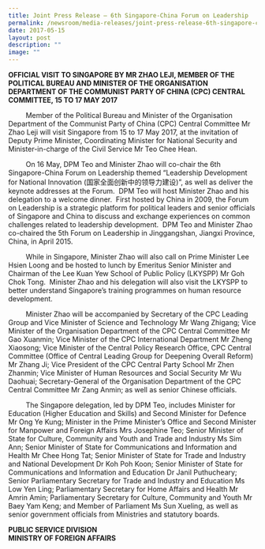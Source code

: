 ```yaml
---
title: Joint Press Release – 6th Singapore‑China Forum on Leadership
permalink: /newsroom/media-releases/joint-press-release-6th-singapore-china-forum-on-leadership/
date: 2017-05-15
layout: post
description: ""
image: ""
---
```

**OFFICIAL VISIT TO SINGAPORE BY MR ZHAO LEJI, MEMBER OF THE POLITICAL BUREAU AND MINISTER OF THE ORGANISATION DEPARTMENT OF THE COMMUNIST PARTY OF CHINA (CPC) CENTRAL COMMITTEE, 15 TO 17 MAY 2017**

         Member of the Political Bureau and Minister of the Organisation Department of the Communist Party of China (CPC) Central Committee Mr Zhao Leji will visit Singapore from 15 to 17 May 2017, at the invitation of Deputy Prime Minister, Coordinating Minister for National Security and Minister-in-charge of the Civil Service Mr Teo Chee Hean.

         On 16 May, DPM Teo and Minister Zhao will co-chair the 6th Singapore-China Forum on Leadership themed “Leadership Development for National Innovation (国家全面创新中的领导力建设)”, as well as deliver the keynote addresses at the Forum.  DPM Teo will host Minister Zhao and his delegation to a welcome dinner.  First hosted by China in 2009, the Forum on Leadership is a strategic platform for political leaders and senior officials of Singapore and China to discuss and exchange experiences on common challenges related to leadership development.  DPM Teo and Minister Zhao co-chaired the 5th Forum on Leadership in Jinggangshan, Jiangxi Province, China, in April 2015.

         While in Singapore, Minister Zhao will also call on Prime Minister Lee Hsien Loong and be hosted to lunch by Emeritus Senior Minister and Chairman of the Lee Kuan Yew School of Public Policy (LKYSPP) Mr Goh Chok Tong.  Minister Zhao and his delegation will also visit the LKYSPP to better understand Singapore’s training programmes on human resource development.

         Minister Zhao will be accompanied by Secretary of the CPC Leading Group and Vice Minister of Science and Technology Mr Wang Zhigang; Vice Minister of the Organisation Department of the CPC Central Committee Mr Gao Xuanmin; Vice Minister of the CPC International Department Mr Zheng Xiaosong; Vice Minister of the Central Policy Research Office, CPC Central Committee (Office of Central Leading Group for Deepening Overall Reform) Mr Zhang Ji; Vice President of the CPC Central Party School Mr Zhen Zhanmin; Vice Minister of Human Resources and Social Security Mr Wu Daohuai; Secretary-General of the Organisation Department of the CPC Central Committee Mr Zang Anmin; as well as senior Chinese officials.

         The Singapore delegation, led by DPM Teo, includes Minister for Education (Higher Education and Skills) and Second Minister for Defence Mr Ong Ye Kung; Minister in the Prime Minister’s Office and Second Minister for Manpower and Foreign Affairs Mrs Josephine Teo; Senior Minister of State for Culture, Community and Youth and Trade and Industry Ms Sim Ann; Senior Minister of State for Communications and Information and Health Mr Chee Hong Tat; Senior Minister of State for Trade and Industry and National Development Dr Koh Poh Koon; Senior Minister of State for Communications and Information and Education Dr Janil Puthucheary; Senior Parliamentary Secretary for Trade and Industry and Education Ms Low Yen Ling; Parliamentary Secretary for Home Affairs and Health Mr Amrin Amin; Parliamentary Secretary for Culture, Community and Youth Mr Baey Yam Keng; and Member of Parliament Ms Sun Xueling, as well as senior government officials from Ministries and statutory boards.

**PUBLIC SERVICE DIVISION  
MINISTRY OF FOREIGN AFFAIRS**